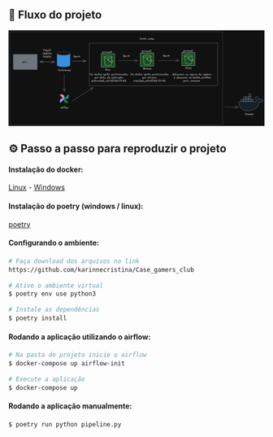 ## 🎯 Fluxo do projeto

<p align="center">
  <img src="imagens/arquitetura.png" >
</p>

## ⚙️ Passo a passo para reproduzir o projeto
#### Instalação do docker:
[Linux](https://www.digitalocean.com/community/tutorials/how-to-install-and-use-docker-on-ubuntu-20-04-pt) -
[Windows](https://docs.docker.com/desktop/windows/install/)
#### Instalação do poetry (windows / linux):
[poetry](https://python-poetry.org/docs/)

#### Configurando o ambiente:
```bash
# Faça download dos arquivos no link
https://github.com/karinnecristina/Case_gamers_club
```

```bash
# Ative o ambiente virtual
$ poetry env use python3
```
```bash
# Instale as dependências
$ poetry install
```
#### Rodando a aplicação utilizando o airflow:

```bash
# Na pasta do projeto inicie o airflow
$ docker-compose up airflow-init
```
```bash
# Execute a aplicação
$ docker-compose up
```
#### Rodando a aplicação manualmente:

```bash
$ poetry run python pipeline.py
```